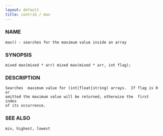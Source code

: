 ```yaml
---
layout: default
title: contrib / max
---
```


### NAME

    max() - searches for the maximum value inside an array

### SYNOPSIS

    mixed max(mixed * arr) mixed max(mixed * arr, int flag);

### DESCRIPTION

    Searches  maximum value for (int|float|string) arrays.  If flag is 0 or
    omitted the maximum value will be returned, otherwise the  first  index
    of its occurrence.

### SEE ALSO

    min, highest, lowest

